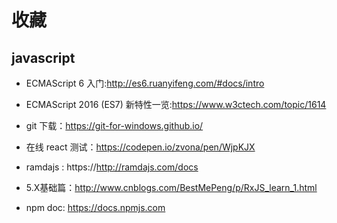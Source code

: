 # 收藏

## javascript

- ECMAScript 6 入门:http://es6.ruanyifeng.com/#docs/intro

- ECMAScript 2016 (ES7) 新特性一览:https://www.w3ctech.com/topic/1614

- git 下载：https://git-for-windows.github.io/

- 在线 react 测试：https://codepen.io/zvona/pen/WjpKJX

- ramdajs : https://http://ramdajs.com/docs

- 5.X基础篇：http://www.cnblogs.com/BestMePeng/p/RxJS_learn_1.html

- npm doc: https://docs.npmjs.com
